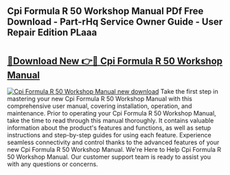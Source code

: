 ## Cpi Formula R 50 Workshop Manual PDf Free Download - Part-rHq Service Owner Guide - User Repair Edition PLaaa

# <h2><a href="http://bc80312.oget.top/?id=Cpi+Formula+R+50+Workshop+Manual">🔗Download New 👉🔴 Cpi Formula R 50 Workshop Manual</a></h2>

[![Cpi Formula R 50 Workshop Manual new download](https://i.imgur.com/5g1atiW.png)](http://bc80312.oget.top/?id=Cpi+Formula+R+50+Workshop+Manual)
Take the first step in mastering your new Cpi Formula R 50 Workshop Manual with this comprehensive user manual, covering installation, operation, and maintenance. Prior to operating your Cpi Formula R 50 Workshop Manual, take the time to read through this manual thoroughly. It contains valuable information about the product's features and functions, as well as setup instructions and step-by-step guides for using each feature. Experience seamless connectivity and control thanks to the advanced features of your new Cpi Formula R 50 Workshop Manual. We're Here to Help Cpi Formula R 50 Workshop Manual. Our customer support team is ready to assist you with any questions or concerns.
